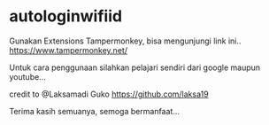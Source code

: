 # autologinwifiid

Gunakan Extensions Tampermonkey, bisa mengunjungi link ini..
https://www.tampermonkey.net/

Untuk cara penggunaan silahkan pelajari sendiri dari google maupun youtube...

credit to @Laksamadi Guko https://github.com/laksa19

Terima kasih semuanya, semoga bermanfaat...
